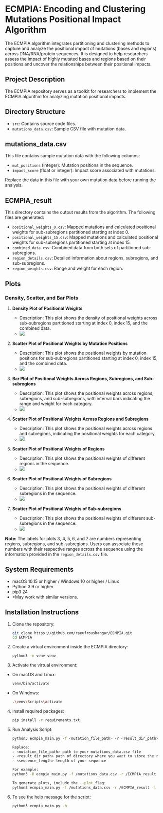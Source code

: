 # ECMPIA: Encoding and Clustering Mutations Positional Impact Algorithm

The ECMPIA algorithm integrates partitioning and clustering methods to capture and analyze the positional impact of mutations (bases and regions) across DNA/RNA/protein sequences. It is designed to help researchers assess the impact of highly mutated bases and regions based on their positions and uncover the relationships between their positional impacts.

## Project Description

The ECMPIA repository serves as a toolkit for researchers to implement the ECMPIA algorithm for analyzing mutation positional impacts.

## Directory Structure

- `src`: Contains source code files.
- `mutations_data.csv`: Sample CSV file with mutation data.

## mutations_data.csv

This file contains sample mutation data with the following columns:
- `mut_positions` (integer): Mutation positions in the sequence.
- `impact_score` (float or integer): Impact score associated with mutations.

Replace the data in this file with your own mutation data before running the analysis.

## ECMPIA_result

This directory contains the output results from the algorithm. The following files are generated:
- `positional_weights_0.csv`: Mapped mutations and calculated positional weights for sub-subregions partitioned starting at index 0.
- `positional_weights_15.csv`: Mapped mutations and calculated positional weights for sub-subregions partitioned starting at index 15.
- `combined_data.csv`: Combined data from both sets of partitioned sub-subregions.
- `region_details.csv`: Detailed information about regions, subregions, and sub-subregions.
- `region_weights.csv`: Range and weight for each region.

## Plots

### Density, Scatter, and Bar Plots

1. **Density Plot of Positional Weights**
   - Description: This plot shows the density of positional weights across sub-subregions partitioned starting at index 0, index 15, and the combined data.
   - ![](ECMPIA_result/positional_weight_density_plot.png)

2. **Scatter Plot of Positional Weights by Mutation Positions**
   - Description: This plot shows the positional weights by mutation positions for sub-subregions partitioned starting at index 0, index 15, and the combined data.
   - ![](ECMPIA_result/positional_weights_by_mutation_positions.png)

3. **Bar Plot of Positional Weights Across Regions, Subregions, and Sub-subregions**
   - Description: This plot shows the positional weights across regions, subregions, and sub-subregions, with interval bars indicating the range and weight for each category.
   - ![](ECMPIA_result/positional_weights_of_regions_subregions_subsubregions.png)

4. **Scatter Plot of Positional Weights Across Regions and Subregions**
   - Description: This plot shows the positional weights across regions and subregions, indicating the positional weights for each category.
   - ![](ECMPIA_result/positional_weights_of_regions_subregions.png)

5. **Scatter Plot of Positional Weights of Regions**
   - Description: This plot shows the positional weights of different regions in the sequence.
   - ![](ECMPIA_result/positional_weights_regions.png)

6. **Scatter Plot of Positional Weights of Subregions**
   - Description: This plot shows the positional weights of different subregions in the sequence.
   - ![](ECMPIA_result/positional_weights_subregions.png)

7. **Scatter Plot of Positional Weights of Sub-subregions**
   - Description: This plot shows the positional weights of different sub-subregions in the sequence.
   - ![](ECMPIA_result/positional_weights_subsubregions.png)

**Note:** The labels for plots 3, 4, 5, 6, and 7 are numbers representing regions, subregions, and sub-subregions. Users can associate these numbers with their respective ranges across the sequence using the information provided in the `region_details.csv` file.

## System Requirements

- macOS 10.15 or higher / Windows 10 or higher / Linux
- Python 3.9 or higher
- pip3 24
- *May work with similar versions.

## Installation Instructions

1. Clone the repository:
   ```bash
   git clone https://github.com/raeufroushangar/ECMPIA.git
   cd ECMPIA


2. Create a virtual environment inside the ECMPIA directory:
   ```bash
   python3 -m venv venv

3. Activate the virtual environment:

- On macOS and Linux:
   ```bash
   venv/bin/activate
- On Windows:
   ```bash
   .\venv\Scripts\activate

4. Install required packages:
   ```bash
   pip install -r requirements.txt

5. Run Analysis Script:
   ```bash
   python3 ecmpia_main.py -f <mutation_file_path> -r <result_dir_path> -l <sequence_length>

   Replace: 
   - <mutation_file_path> path to your mutations_data.csv file
   - <result_dir_path> path of directory where you want to store the results
   - <sequence_length> length of your sequence
   
   For example:
   python3 -B ecmpia_main.py -f /mutations_data.csv -r /ECMPIA_result -l 30000

   To generate plots, include the --plot flag:
   python3 ecmpia_main.py -f /mutations_data.csv -r /ECMPIA_result -l 30000 --plot


6. To see the help message for the script:
   ```bash
   python3 ecmpia_main.py -h
